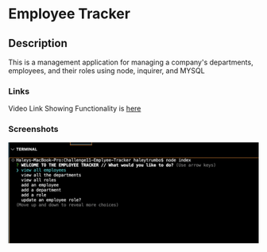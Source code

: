 # Employee Tracker

## Description

This is a management application for managing a company's departments, employees, and their roles using node, inquirer, and MYSQL

### Links

Video Link Showing Functionality is [here](./assets/Untitled_%20Dec%2015%2C%202022%203_17%20PM.webm)

### Screenshots

![Screenshot working application](./assets/Screen%20Shot%202022-12-15%20at%202.59.02%20PM.png)
